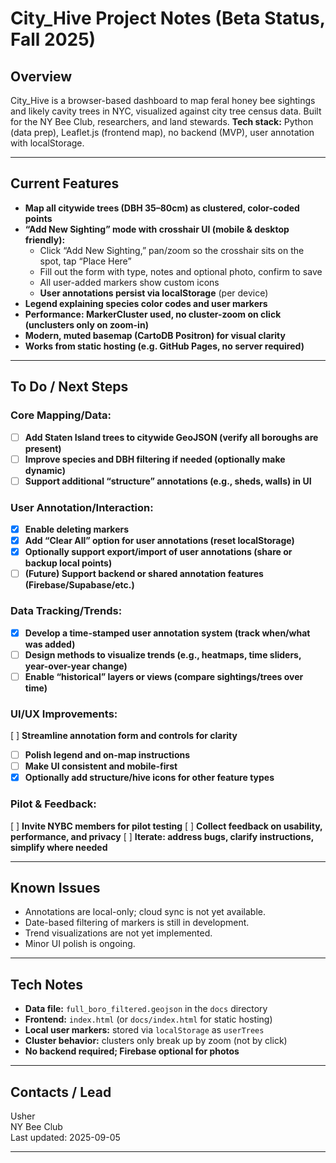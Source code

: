 # City_Hive Project Notes (Beta Status, Fall 2025)

## Overview

City_Hive is a browser-based dashboard to map feral honey bee sightings and likely cavity trees in NYC, visualized against city tree census data. Built for the NY Bee Club, researchers, and land stewards.
**Tech stack:** Python (data prep), Leaflet.js (frontend map), no backend (MVP), user annotation with localStorage.

---

## **Current Features**

- **Map all citywide trees (DBH 35–80cm) as clustered, color-coded points**
- **“Add New Sighting” mode with crosshair UI (mobile & desktop friendly):**
  - Click “Add New Sighting,” pan/zoom so the crosshair sits on the spot, tap “Place Here”
  - Fill out the form with type, notes and optional photo, confirm to save
  - All user-added markers show custom icons
  - **User annotations persist via localStorage** (per device)
- **Legend explaining species color codes and user markers**
- **Performance: MarkerCluster used, no cluster-zoom on click (unclusters only on zoom-in)**
- **Modern, muted basemap (CartoDB Positron) for visual clarity**
- **Works from static hosting (e.g. GitHub Pages, no server required)**

---

## **To Do / Next Steps**

### **Core Mapping/Data:**

- [ ] **Add Staten Island trees to citywide GeoJSON (verify all boroughs are present)**
- [ ] **Improve species and DBH filtering if needed (optionally make dynamic)**
- [ ] **Support additional “structure” annotations (e.g., sheds, walls) in UI**

### **User Annotation/Interaction:**
- [X] **Enable deleting markers**
- [X] **Add “Clear All” option for user annotations (reset localStorage)**
- [X] **Optionally support export/import of user annotations (share or backup local points)**
- [ ] **(Future) Support backend or shared annotation features (Firebase/Supabase/etc.)**

### **Data Tracking/Trends:**
- [X] **Develop a time-stamped user annotation system (track when/what was added)**
- [ ] **Design methods to visualize trends (e.g., heatmaps, time sliders, year-over-year change)**
- [ ] **Enable “historical” layers or views (compare sightings/trees over time)**

### **UI/UX Improvements:**
 [ ] **Streamline annotation form and controls for clarity**
- [ ] **Polish legend and on-map instructions**
- [ ] **Make UI consistent and mobile-first**
- [X] **Optionally add structure/hive icons for other feature types**

### **Pilot & Feedback:**
 [ ] **Invite NYBC members for pilot testing**
 [ ] **Collect feedback on usability, performance, and privacy**
 [ ] **Iterate: address bugs, clarify instructions, simplify where needed**

---

## **Known Issues**

- Annotations are local-only; cloud sync is not yet available.
- Date-based filtering of markers is still in development.
- Trend visualizations are not yet implemented.
- Minor UI polish is ongoing.

---

## **Tech Notes**

- **Data file:** `full_boro_filtered.geojson` in the `docs` directory
- **Frontend:** `index.html` (or `docs/index.html` for static hosting)
- **Local user markers:** stored via `localStorage` as `userTrees`
- **Cluster behavior:** clusters only break up by zoom (not by click)
- **No backend required; Firebase optional for photos**

---

## **Contacts / Lead**
Usher  
NY Bee Club  
Last updated: 2025-09-05

---

